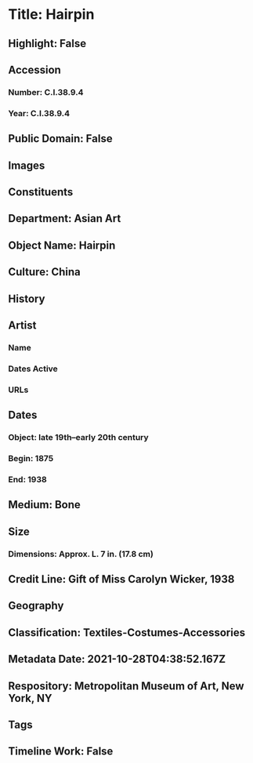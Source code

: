 # Title: Hairpin
## Highlight: False
## Accession
### Number: C.I.38.9.4
### Year: C.I.38.9.4
## Public Domain: False
## Images
## Constituents
## Department: Asian Art
## Object Name: Hairpin
## Culture: China
## History
## Artist
### Name
### Dates Active
### URLs
## Dates
### Object: late 19th–early 20th century
### Begin: 1875
### End: 1938
## Medium: Bone
## Size
### Dimensions: Approx. L. 7 in. (17.8 cm)
## Credit Line: Gift of Miss Carolyn Wicker, 1938
## Geography
## Classification: Textiles-Costumes-Accessories
## Metadata Date: 2021-10-28T04:38:52.167Z
## Respository: Metropolitan Museum of Art, New York, NY
## Tags
## Timeline Work: False